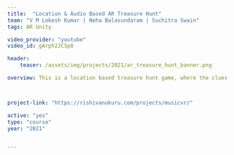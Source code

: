 ```yaml
---
title:  "Location & Audio Based AR Treasure Hunt"
team: "V M Lokesh Kumar | Neha Balasundaram | Suchitra Swain"
tags: AR Unity

video_provider: "youtube"
video_id: gArph2JC5p8

header:
    teaser: /assets/img/projects/2021/ar_treasure_hunt_banner.png

overview: This is a location based treasure hunt game, where the clues are displayed in AR, and sound is used to locate the clues. The user has to start at the start point with an initial clue. Then they must follow the clues, and reach the spot.  They can then seek out the treasure box with  music  volume as a radar (doppler effect). The treasure box becomes visible as they approach, and in close proximity with the keyhole  the treasure opens and gives the next clue. They must then continue and find the final treasure at the end of the game and they can also look out for Easter eggs. The AR+GPS Location package brings the ability to position 3D objects in real-world geographical locations via their GPS coordinates using Unity and Augmented-Reality. It supports both Unity's AR Foundation and Vuforia. Each location marker is associated with a certain prefab, who’s properties we can customise. We use colliders to detect the player's proximity and 3D sound for the audio input.



project-link: "https://rishivanukuru.com/projects/musicvr/" 

active: "yes"
type: "course"
year: "2021"


---
```


